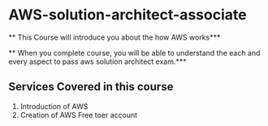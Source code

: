 # AWS-solution-architect-associate

** This Course will introduce you about the how AWS works***


** When you complete course, you will be able to understand the each and every aspect to pass aws solution architect exam.***

## Services Covered in this course ##
1. Introduction of AWS
2. Creation of AWS Free toer account


